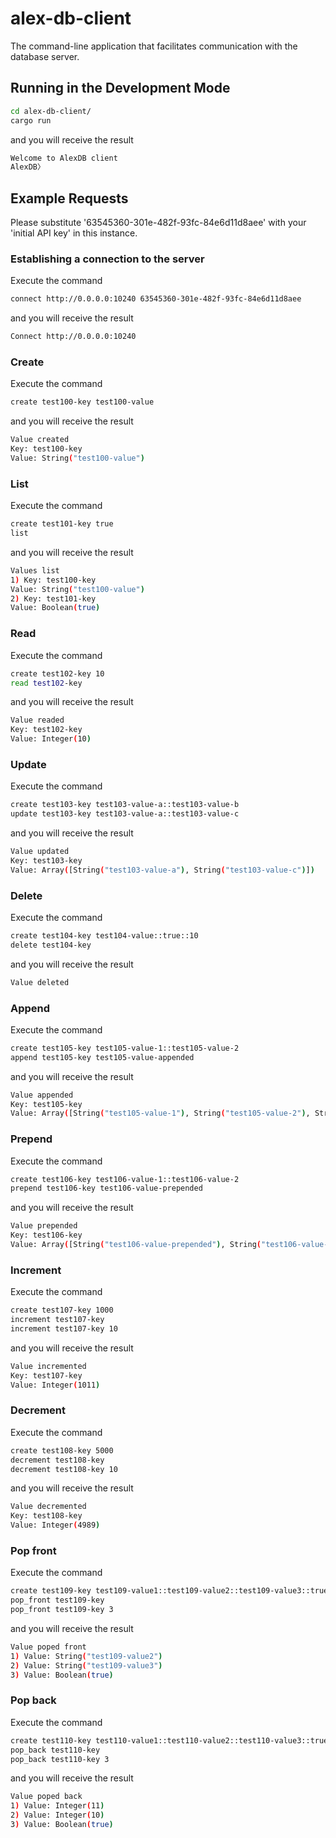 # alex-db-client

The command-line application that facilitates communication with the database server.

## Running in the Development Mode

```sh
cd alex-db-client/
cargo run
```

and you will receive the result

```sh
Welcome to AlexDB client
AlexDB〉
```

## Example Requests

Please substitute '63545360-301e-482f-93fc-84e6d11d8aee' with your 'initial API key' in this instance.

### Establishing a connection to the server

Execute the command

```sh
connect http://0.0.0.0:10240 63545360-301e-482f-93fc-84e6d11d8aee
```

and you will receive the result

```sh
Connect http://0.0.0.0:10240
```

### Create

Execute the command

```sh
create test100-key test100-value
```

and you will receive the result

```sh
Value created
Key: test100-key
Value: String("test100-value")
```

### List

Execute the command

```sh
create test101-key true
list
```

and you will receive the result

```sh
Values list
1) Key: test100-key
Value: String("test100-value")
2) Key: test101-key
Value: Boolean(true)
```

### Read

Execute the command

```sh
create test102-key 10
read test102-key
```

and you will receive the result

```sh
Value readed
Key: test102-key
Value: Integer(10)
```

### Update

Execute the command

```sh
create test103-key test103-value-a::test103-value-b
update test103-key test103-value-a::test103-value-c
```

and you will receive the result

```sh
Value updated
Key: test103-key
Value: Array([String("test103-value-a"), String("test103-value-c")])
```

### Delete

Execute the command

```sh
create test104-key test104-value::true::10
delete test104-key
```

and you will receive the result

```sh
Value deleted
```

### Append

Execute the command

```sh
create test105-key test105-value-1::test105-value-2
append test105-key test105-value-appended
```

and you will receive the result

```sh
Value appended
Key: test105-key
Value: Array([String("test105-value-1"), String("test105-value-2"), String("test105-value-appended")])
```

### Prepend

Execute the command

```sh
create test106-key test106-value-1::test106-value-2
prepend test106-key test106-value-prepended
```

and you will receive the result

```sh
Value prepended
Key: test106-key
Value: Array([String("test106-value-prepended"), String("test106-value-1"), String("test106-value-2")])
```

### Increment

Execute the command

```sh
create test107-key 1000
increment test107-key
increment test107-key 10
```

and you will receive the result

```sh
Value incremented
Key: test107-key
Value: Integer(1011)
```

### Decrement

Execute the command

```sh
create test108-key 5000
decrement test108-key
decrement test108-key 10
```

and you will receive the result

```sh
Value decremented
Key: test108-key
Value: Integer(4989)
```

### Pop front

Execute the command

```sh
create test109-key test109-value1::test109-value2::test109-value3::true::false::true::10::11::12
pop_front test109-key
pop_front test109-key 3
```

and you will receive the result

```sh
Value poped front
1) Value: String("test109-value2")
2) Value: String("test109-value3")
3) Value: Boolean(true)
```

### Pop back

Execute the command

```sh
create test110-key test110-value1::test110-value2::test110-value3::true::false::true::10::11::12
pop_back test110-key
pop_back test110-key 3
```

and you will receive the result

```sh
Value poped back
1) Value: Integer(11)
2) Value: Integer(10)
3) Value: Boolean(true)
```
